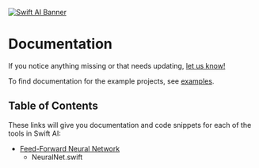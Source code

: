 [![Swift AI Banner](https://github.com/collinhundley/Swift-AI/blob/master/SiteAssets/Banner.png?raw=true)](https://github.com/collinhundley/Swift-AI#care-enough-to-donate)

# Documentation

If you notice anything missing or that needs updating, [let us know!](https://github.com/collinhundley/Swift-AI/issues/new)

To find documentation for the example projects, see [examples](https://github.com/collinhundley/Swift-AI/tree/master/Documentation/Examples.md).

## Table of Contents

These links will give you documentation and code snippets for each of the tools in Swift AI:

- [Feed-Forward Neural Network](https://github.com/collinhundley/Swift-AI/blob/master/Documentation/NeuralNet.md#multi-layer-feed-forward-neural-network)
    * NeuralNet.swift
